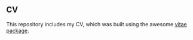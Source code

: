 ## CV

This repository includes my CV, which was built using the awesome [vitae package](https://github.com/mitchelloharawild/vitae). 